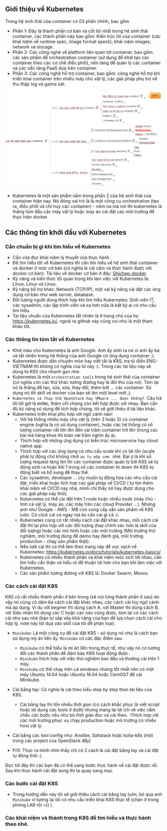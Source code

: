 ## Giới thiệu về Kubernetes

Trong hệ sinh thái của container có 03 phần chính, bao gồm

 - Phần 1: Đây là thành phần cơ bản và cốt lõi nhất trong hệ sinh thái container, các thành phần này bao gồm: Kiến trúc lõi của container (các khái niệm về runtime spec, image format speck); khái niệm images, network và storage.
 - Phần 2: Các công nghệ về platform liên quan tới container, bao gồm: các sản phẩm để orchestration container (sử dụng để khởi tạo các container theo các cơ chế điều phối), nền tảng để quản lý các container và các nền tảng PaaS dựa trên container.
 - Phần 3: Các công nghệ hỗ trợ container, bao gồm: công nghệ hỗ trợ khi triển khai container trên nhiều máy chủ vật lý, các giải pháp phụ trợ về thu thập log và gaims sát.
 
![Docker-ecosys1](../../images/Docker-ecosys1.png)
 
- Kubernetes là một sản phẩm nằm trong phần 2 của hệ sinh thái của container hiện nay. Nó đóng vai trò là là một công cụ orchestration (tạo ra, điều phối và chỉ huy các container) - nôm na mà nói thì kubernetes là thằng túm đầu các máy vật lý hoặc máy ảo cài đặt các môi trường để thực hiện docker.

## Các thông tin khởi đầu với Kubernetes 

### Cần chuẩn bị gì khi tìm hiểu về Kubernetes
- Cần vừa đọc khái niệm lý thuyết vừa thực hành.
- Để tìm hiểu tốt về Kubernetes thì cần tìm hiểu về hệ sinh thái container và docker ở mức cở bản (có nghĩa là cài cắm và thực hành được với docker cơ bản). Tài liệu về docker cơ bản ở đây: [Ghichep-docker](https://github.com/hocchudong/ghichep-docker/)
- Kỹ năng và kiến thức tối quan trọng khi làm việc với Kubernetes là: Linux, Linux và Linux.
- Kỹ năng bổ trợ khác: Network (TCP/IP), một vài kỹ năng cài đặt các ứng dụng cơ bản như web server, database.
- Đối tượng người dùng thích hợp khi tìm hiểu Kubernetes: Sinh viên IT, các sysadmin, các lập trình viên và xa hơn nữa là bất kỳ ai có nhu cầu tìm hiểu.
- Tài liệu chuẩn của Kubernetes tất nhiên là ở trang chủ của họ https://kubernetes.io/, ngoài ra github này cũng coi như là một tham khảo tốt.

### Các thông tin tóm tắt về Kubernetes

- Khơi mào cho Kubernetes là anh Google. Anh ấy sinh ra nó vì anh ấy bá và tất nhiên trong hệ thống của anh Google có ứng dụng container ;). 
- Kubernetes được dân chuyên môn hay viết tắt là K8S, tra từ điển ENG-VIETNAM thì không có nghĩa của từ này :). Trong các tài liệu này sẽ dùng từ K8S cho nhanh gọn nhé.
- Kubernetes là một `orchestration tools` trong hệ sinh thái của container (có nghĩa còn các thứ khác tương đương hay là đối thủ của nó). Tóm lại nó là thằng để tạo, sửa, xóa, thay đổi, thêm bớt ... các container. Sử dụng nó thì skill về docker của bạn sẽ lên một level mới ;).
- `Kubernetes có thay thế OpenStack hay VMware ... được không?`. Câu trả lời tới giờ là `KHÔNG`, thậm chí chúng còn kết hợp được với nhau. Bạn cần đủ kỹ năng sử dụng để tích hợp chúng, tôi sẽ giới thiệu ở tài liệu khác.
- Kubernetes triển khai phù hợp với ngữ cảnh nào!
  - Với hệ thống nhiều máy chủ vật lý (trên 3 hoặc 5) có container engine (nghĩa là có sử dụng container), hoặc các hệ thống có số lượng container rất lớn lên đến vài trăm container trở lên (trong các bài mà hãng khoe thì toàn vài trăm nghìn ấy ạ).
  - Thích hợp với những ứng dụng có kiến trúc microservice hay cloud native app.
  - Thích hợp với các ứng dụng có nhu cầu scale khi có tải lớn (scale phải tự động chứ không chơi `au tu mây cơm ` nhé. Đại ý là khi số lượng request tăng lên thì các container được quản lý bởi K8S sẽ tự động sinh ra hoặc khi 1 trong số các container bị down thì K8S tự động biết và bổ sung để thay thế.
  - Các sysadmin, developer ... cty muốn tự động hóa các nhu cầu cài đặt, triển khai hoặc tích hợp các giải pháp về CI/CD ( tự tìm thêm khái niệm về CI/CD này nhá, mình chỉ thấy nó hay được dùng cho các giải pháp này thôi).
  - Kubernetes có thể cài đặt trên 1 node hoặc nhiều node (máy chủ - tính cả vật lý, máy ảo, các máy trên các cloud Provider ...). Những anh như Google - AWS - M$ còn cung cấp sẵn sản phẩm về K8S luôn. Có click cái có ngay mà ko cần cài gì cả :).
  - Kubernetes cũng có rất nhiều cách cài đặt khác nhau, mỗi cách cài đặt thì lại phù hợp với các đối tượng (hay chính xác hơn là skill của đối tượng) hoặc các mô hình hoặc các môi trường (Môi trường thử nghiệm, môi trường dùng để demo hay đánh giá, môi trường production - chạy sản phẩm thật). 
  - Nếu lười cài thì có thể làm theo trang này để vọc vạch về Kubernetes: https://kubernetes.io/docs/tutorials/kubernetes-basics/
  - Kubernetes có nhiều thành phần và khái niệm móc xích tới nhau, cần tìm hiểu cẩn thận và hiểu rõ để thuận lợi hơn cho bạn khi làm việc với Kubernetes.
  - Các sản phẩm tương đương với K8S là: Docker Swarm, Mesos.
  
### Các cách cài đặt K8S

K8S có rất nhiều thành phần ở bên trong (sẽ nói từng thành phần ở sau) do vậy nó cũng có dăm ba cách cài đặt khác nhau, các cách cài tùy ngữ cảnh mà áp dụng. Ví dụ với beginer thì dùng cách A, với Master thì dùng cách B, với Siêu nhân thì dùng các C hoặc các nào cũng được, tóm lại có các cách cài như sau nhé (bạn tự sắp xếp khả năng của bạn để lựa chọn cách cài cho hợp lý, note này tôi dựa vào skill của tôi để phân loại).

- `Minikube`: Là một công cụ để cài đặt K8S - sử dụng nó như là cách bạn sử dụng mỳ ăn liền ấy. `Minikube` có các đặc điểm sau:
  - `Minikube` có thể hiểu là mì ăn liền trong thực tế, như vậy nó có tương đối các thành phần để đảm bảo K8S hoạt động được.
  - `Minikube` thích hợp với việc thử nghiệm ban đầu và thường cài trên 1 máy.
  - `Minikube` có thể chạy trên cả windows nhưng tốt nhất nên có một máy Ubuntu 14.04 hoặc Ubuntu 16.04 hoặc CentOS7 để cài Minikube.
  
- Cài bằng tay: Có nghĩa là cài theo kiểu step by step theo tài liệu của K8S. 
  - Cài bằng tay thì tốn nhiều thời gian (có cách khắc phục là viết script hoặc lợi dụng các tools ở dưới) nhưng mang lại lợi ích về việc nắm chắc các bước nếu như bỏ thời gian đọc và cài theo.
  -Thích hợp với các môi trường phục vụ chạy production hoặc mô trường có nhiều host vật lý.
  
- Cài bằng các tool config như: Ansilbe, Saltstack hoặc kolla-k8s (một trong các project của OpenStack đấy)

- P/S: Thực ra mình nhìn thấy chỉ có 2 cách là cài đặt bằng tay và cài đặt tự động thôi :).

Đọc tới đây thì các bạn đã có thể sang bước thực hành về cài đặt được rồi. Sau khi thực hành cài đặt xong thì ta quay sang mục 

### Các bước cài đặt K8S 
- Trong hướng dẫn này tôi sẽ giới thiệu cách cài bằng tay luôn, bỏ qua anh `Minikube` vì tương lai tôi có nhu cầu triển khai K8S thực tế (chán ở trong phòng LAB rồi =)) ).


### Các khái niệm và thành trong K8S để tìm hiểu và thực hành theo nhé.




